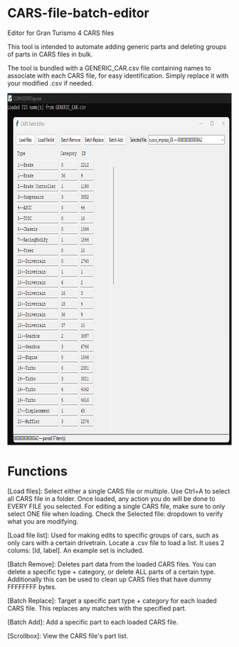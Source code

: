 # CARS-file-batch-editor
Editor for Gran Turismo 4 CARS files

This tool is intended to automate adding generic parts and deleting groups of parts in CARS files in bulk.

The tool is bundled with a GENERIC_CAR.csv file containing names to associate with each CARS file, for easy identification.
Simply replace it with your modified .csv if needed.

<p align="center">
  <img width="891" height="790" src="https://github.com/Silentwarior112/CARS-file-batch-editor/blob/main/pic.PNG">
</p>

# Functions
[Load files]: Select either a single CARS file or multiple. Use Ctrl+A to select all CARS file in a folder.
Once loaded, any action you do will be done to EVERY FILE you selected. For editing a single CARS file, make sure to
only select ONE file when loading. Check the Selected file: dropdown to verify what you are modifying.

[Load file list]: Used for making edits to specific groups of cars, such as only cars with a certain drivetrain.
Locate a .csv file to load a list. It uses 2 colums: [Id, label].
An example set is included.

[Batch Remove]: Deletes part data from the loaded CARS files. You can delete a specific type + category, or delete ALL parts of a
certain type. Additionally this can be used to clean up CARS files that have dummy FFFFFFFF bytes.

[Batch Replace]: Target a specific part type + category for each loaded CARS file. This replaces any matches with the specified
part.

[Batch Add]: Add a specific part to each loaded CARS file.

[Scrollbox]: View the CARS file's part list.